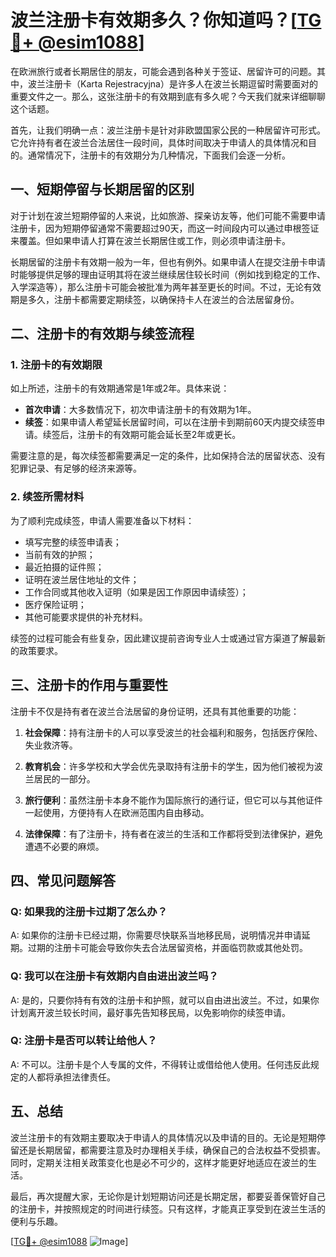 # 波兰注册卡有效期多久？你知道吗？[[TG💪+ @esim1088](https://t.me/s/esim1088)]

在欧洲旅行或者长期居住的朋友，可能会遇到各种关于签证、居留许可的问题。其中，波兰注册卡（Karta Rejestracyjna）是许多人在波兰长期逗留时需要面对的重要文件之一。那么，这张注册卡的有效期到底有多久呢？今天我们就来详细聊聊这个话题。

首先，让我们明确一点：波兰注册卡是针对非欧盟国家公民的一种居留许可形式。它允许持有者在波兰合法居住一段时间，具体时间取决于申请人的具体情况和目的。通常情况下，注册卡的有效期分为几种情况，下面我们会逐一分析。

## 一、短期停留与长期居留的区别

对于计划在波兰短期停留的人来说，比如旅游、探亲访友等，他们可能不需要申请注册卡，因为短期停留通常不需要超过90天，而这一时间段内可以通过申根签证来覆盖。但如果申请人打算在波兰长期居住或工作，则必须申请注册卡。

长期居留的注册卡有效期一般为一年，但也有例外。如果申请人在提交注册卡申请时能够提供足够的理由证明其将在波兰继续居住较长时间（例如找到稳定的工作、入学深造等），那么注册卡可能会被批准为两年甚至更长的时间。不过，无论有效期是多久，注册卡都需要定期续签，以确保持卡人在波兰的合法居留身份。

## 二、注册卡的有效期与续签流程

### 1. 注册卡的有效期限

如上所述，注册卡的有效期通常是1年或2年。具体来说：

- **首次申请**：大多数情况下，初次申请注册卡的有效期为1年。
- **续签**：如果申请人希望延长居留时间，可以在注册卡到期前60天内提交续签申请。续签后，注册卡的有效期可能会延长至2年或更长。

需要注意的是，每次续签都需要满足一定的条件，比如保持合法的居留状态、没有犯罪记录、有足够的经济来源等。

### 2. 续签所需材料

为了顺利完成续签，申请人需要准备以下材料：

- 填写完整的续签申请表；
- 当前有效的护照；
- 最近拍摄的证件照；
- 证明在波兰居住地址的文件；
- 工作合同或其他收入证明（如果是因工作原因申请续签）；
- 医疗保险证明；
- 其他可能要求提供的补充材料。

续签的过程可能会有些复杂，因此建议提前咨询专业人士或通过官方渠道了解最新的政策要求。

## 三、注册卡的作用与重要性

注册卡不仅是持有者在波兰合法居留的身份证明，还具有其他重要的功能：

1. **社会保障**：持有注册卡的人可以享受波兰的社会福利和服务，包括医疗保险、失业救济等。
   
2. **教育机会**：许多学校和大学会优先录取持有注册卡的学生，因为他们被视为波兰居民的一部分。

3. **旅行便利**：虽然注册卡本身不能作为国际旅行的通行证，但它可以与其他证件一起使用，方便持有人在欧洲范围内自由移动。

4. **法律保障**：有了注册卡，持有者在波兰的生活和工作都将受到法律保护，避免遭遇不必要的麻烦。

## 四、常见问题解答

### Q: 如果我的注册卡过期了怎么办？

A: 如果你的注册卡已经过期，你需要尽快联系当地移民局，说明情况并申请延期。过期的注册卡可能会导致你失去合法居留资格，并面临罚款或其他处罚。

### Q: 我可以在注册卡有效期内自由进出波兰吗？

A: 是的，只要你持有有效的注册卡和护照，就可以自由进出波兰。不过，如果你计划离开波兰较长时间，最好事先告知移民局，以免影响你的续签申请。

### Q: 注册卡是否可以转让给他人？

A: 不可以。注册卡是个人专属的文件，不得转让或借给他人使用。任何违反此规定的人都将承担法律责任。

## 五、总结

波兰注册卡的有效期主要取决于申请人的具体情况以及申请的目的。无论是短期停留还是长期居留，都需要注意及时办理相关手续，确保自己的合法权益不受损害。同时，定期关注相关政策变化也是必不可少的，这样才能更好地适应在波兰的生活。

最后，再次提醒大家，无论你是计划短期访问还是长期定居，都要妥善保管好自己的注册卡，并按照规定的时间进行续签。只有这样，才能真正享受到在波兰生活的便利与乐趣。

[[TG💪+ @esim1088](https://t.me/s/esim1088) ![Image](https://i.postimg.cc/4NQfJmqS/Snipaste-2025-05-13-00-14-12.png)]